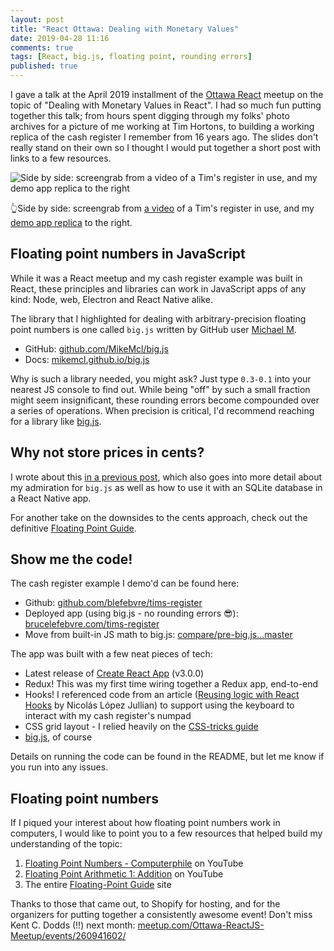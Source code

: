 ```yaml
---
layout: post
title: "React Ottawa: Dealing with Monetary Values"
date: 2019-04-28 11:16
comments: true
tags: [React, big.js, floating point, rounding errors]
published: true
---
```

I gave a talk at the April 2019 installment of the [Ottawa React](https://www.meetup.com/Ottawa-ReactJS-Meetup/) meetup on the topic of "Dealing with Monetary Values in React". I had so much fun putting together this talk; from hours spent digging through my folks' photo archives for a picture of me working at Tim Hortons, to building a working replica of the cash register I remember from 16 years ago. The slides don't really stand on their own so I thought I would put together a short post with links to a few resources.

<img src="{{ site.baseurl }}/images/react-ottawa/cash_register_and_my_replica_small.png" alt="Side by side: screengrab from a video of a Tim's register in use, and my demo app replica to the right" />

👆Side by side: screengrab from [a video](https://www.youtube.com/watch?v=ROmKx7h22M0) of a Tim's register in use, and my [demo app replica](https://brucelefebvre.com/tims-register/) to the right.


## Floating point numbers in JavaScript

While it was a React meetup and my cash register example was built in React, these principles and libraries can work in JavaScript apps of any kind: Node, web, Electron and React Native alike. 

The library that I highlighted for dealing with arbitrary-precision floating point numbers is one called `big.js` written by GitHub user [Michael M](https://github.com/MikeMcl). 

- GitHub: [github.com/MikeMcl/big.js](https://github.com/MikeMcl/big.js/)
- Docs: [mikemcl.github.io/big.js](http://mikemcl.github.io/big.js/)

Why is such a library needed, you might ask? Just type `0.3-0.1` into your nearest JS console to find out. While being "off" by such a small fraction might seem insignificant, these rounding errors become compounded over a series of operations. When precision is critical, I'd recommend reaching for a library like [big.js](https://github.com/MikeMcl/big.js/).


## Why not store prices in cents?

I wrote about this [in a previous post](https://brucelefebvre.com/blog/2019/01/31/dealing-with-monetary-values-react-native/#cents), which also goes into more detail about my admiration for `big.js` as well as how to use it with an SQLite database in a React Native app. 

For another take on the downsides to the cents approach, check out the definitive [Floating Point Guide](https://floating-point-gui.de/formats/integer/).


## Show me the code!

The cash register example I demo'd can be found here:

- Github: [github.com/blefebvre/tims-register](https://github.com/blefebvre/tims-register)
- Deployed app (using big.js - no rounding errors 😎): [brucelefebvre.com/tims-register](https://brucelefebvre.com/tims-register/)
- Move from built-in JS math to big.js: [compare/pre-big.js...master](https://github.com/blefebvre/tims-register/compare/pre-big.js...master)

The app was built with a few neat pieces of tech:

- Latest release of [Create React App](https://facebook.github.io/create-react-app/) (v3.0.0)
- Redux! This was my first time wiring together a Redux app, end-to-end
- Hooks! I referenced code from an article ([Reusing logic with React Hooks](https://medium.com/@nicolaslopezj/reusing-logic-with-react-hooks-8e691f7352fa) by Nicolás López Jullian) to support using the keyboard to interact with my cash register's numpad
- CSS grid layout - I relied heavily on the [CSS-tricks guide](https://github.com/MikeMcl/big.js/)
- [big.js](https://github.com/MikeMcl/big.js/), of course

Details on running the code can be found in the README, but let me know if you run into any issues.


## Floating point numbers

If I piqued your interest about how floating point numbers work in computers, I would like to point you to a few resources that helped build my understanding of the topic:

1. [Floating Point Numbers - Computerphile](https://www.youtube.com/watch?v=PZRI1IfStY0) on YouTube
1. [Floating Point Arithmetic 1: Addition](https://www.youtube.com/watch?v=KiWz-mGFqHI) on YouTube
1. The entire [Floating-Point Guide](https://floating-point-gui.de/) site

Thanks to those that came out, to Shopify for hosting, and for the organizers for putting together a consistently awesome event! Don't miss Kent C. Dodds (!!) next month: [meetup.com/Ottawa-ReactJS-Meetup/events/260941602/](https://www.meetup.com/Ottawa-ReactJS-Meetup/events/260941602/)
